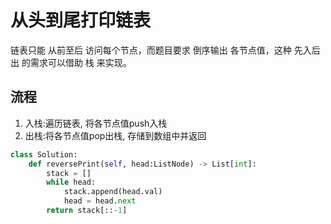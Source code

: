 # 从头到尾打印链表
链表只能 从前至后 访问每个节点，而题目要求 倒序输出 各节点值，这种 先入后出 的需求可以借助 栈 来实现。

## 流程
1. 入栈:遍历链表, 将各节点值push入栈
2. 出栈:将各节点值pop出栈, 存储到数组中并返回
```Python
class Solution:
    def reversePrint(self, head:ListNode) -> List[int]:
        stack = []
        while head:
            stack.append(head.val)
            head = head.next
        return stack[::-1]
```